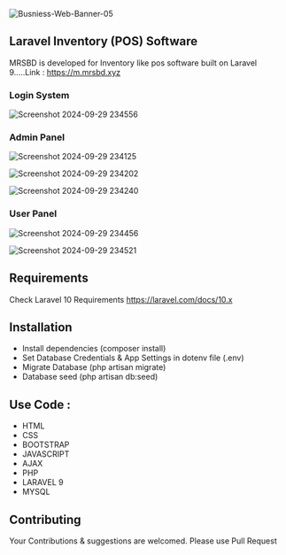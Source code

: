 ![Busniess-Web-Banner-05](https://github.com/Mostafizur008/inventory-software/assets/107453434/bf0c4eef-462d-409f-a60a-f33ab5b88779)

## Laravel Inventory (POS) Software
MRSBD is developed for Inventory like pos software built on Laravel 9.....Link : https://m.mrsbd.xyz

### Login System
![Screenshot 2024-09-29 234556](https://github.com/user-attachments/assets/a5669a75-c542-4009-b66f-40a76cd1bfa5)


### Admin Panel
![Screenshot 2024-09-29 234125](https://github.com/user-attachments/assets/cbabc82c-cca2-4bf2-b56b-e5c466a701c6)

![Screenshot 2024-09-29 234202](https://github.com/user-attachments/assets/4378153a-1032-4c34-9a4e-7f69d0a54fcb)

![Screenshot 2024-09-29 234240](https://github.com/user-attachments/assets/db31daed-945a-4ac0-a057-e80c353e5c93)

### User Panel
![Screenshot 2024-09-29 234456](https://github.com/user-attachments/assets/73896c55-c3cc-4930-83ba-19f4bbe27f09)

![Screenshot 2024-09-29 234521](https://github.com/user-attachments/assets/a8c4a04d-e5f2-4156-abb6-690c413d5edb)

## Requirements
Check Laravel 10 Requirements https://laravel.com/docs/10.x

## Installation
- Install dependencies (composer install)<br>
- Set Database Credentials & App Settings in dotenv file (.env)<br>
- Migrate Database (php artisan migrate)<br>
- Database seed (php artisan db:seed)


## Use Code : 
- HTML<br>
- CSS<br>
- BOOTSTRAP<br>
- JAVASCRIPT<br>
- AJAX<br>
- PHP<br>
- LARAVEL 9<br>
- MYSQL

## Contributing
Your Contributions & suggestions are welcomed. Please use Pull Request


